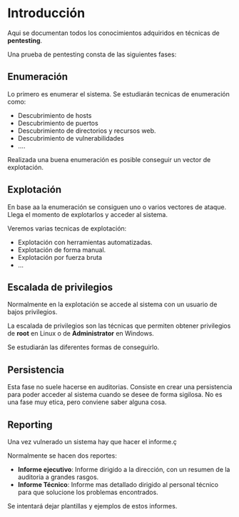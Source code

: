 # Introducción

Aqui se documentan todos los conocimientos adquiridos en técnicas de **pentesting**.

Una prueba de pentesting consta de las siguientes fases:

## Enumeración

Lo primero es enumerar el sistema. Se estudiarán tecnicas de enumeración como:

* Descubrimiento de hosts
* Descubrimiento de puertos
* Descubrimiento de directorios y recursos web.
* Descubrimiento de vulnerabilidades
* ....

Realizada una buena enumeración es posible conseguir un vector de explotación.

## Explotación

En base aa la enumeración se consiguen uno o varios vectores de ataque. Llega el momento de explotarlos y acceder al sistema.

Veremos varias tecnicas de explotación:

* Explotación con herramientas automatizadas.
* Explotación de forma manual.
* Explotación por fuerza bruta
* ...

## Escalada de privilegios

Normalmente en la explotación se accede al sistema con un usuario de bajos privilegios. 

La escalada de privilegios son las técnicas que permiten obtener privilegios de **root** en Linux o de **Administrator** en Windows.

Se estudiarán las diferentes formas de conseguirlo.

## Persistencia

Esta fase no suele hacerse en auditorias. Consiste en crear una persistencia para poder acceder al sistema cuando se desee de forma sigilosa. No es una fase muy etica, pero conviene saber alguna cosa.

## Reporting

Una vez vulnerado un sistema hay que hacer el informe.ç

Normalmente se hacen dos reportes:

* **Informe ejecutivo**: Informe dirigido a la dirección, con un resumen de la auditoria a grandes rasgos.
* **Informe Técnico**: Informe mas detallado dirigido al personal técnico para que solucione los problemas encontrados.

Se intentará dejar plantillas y ejemplos de estos informes.